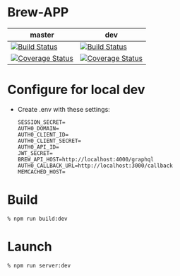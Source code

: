 # Brew-APP

| master        | dev           |
| ------------- | ------------- |
| [![Build Status](https://travis-ci.org/dariusbakunas/brew-app.svg?branch=master)](https://travis-ci.org/dariusbakunas/brew-app) | [![Build Status](https://travis-ci.org/dariusbakunas/brew-app.svg?branch=dev)](https://travis-ci.org/dariusbakunas/brew-app)  |
| [![Coverage Status](https://coveralls.io/repos/github/dariusbakunas/brew-app/badge.svg?branch=master)](https://coveralls.io/github/dariusbakunas/brew-app?branch=master) | [![Coverage Status](https://coveralls.io/repos/github/dariusbakunas/brew-app/badge.svg?branch=dev)](https://coveralls.io/github/dariusbakunas/brew-app?branch=dev)             |

# Configure for local dev

* Create .env with these settings:

      SESSION_SECRET=
      AUTH0_DOMAIN=
      AUTH0_CLIENT_ID=
      AUTH0_CLIENT_SECRET=
      AUTH0_API_ID=
      JWT_SECRET=
      BREW_API_HOST=http://localhost:4000/graphql
      AUTH0_CALLBACK_URL=http://localhost:3000/callback
      MEMCACHED_HOST=

# Build

    % npm run build:dev
    
# Launch

    % npm run server:dev
